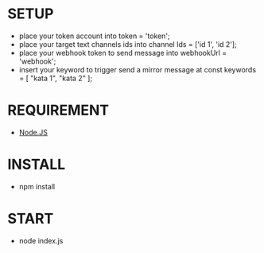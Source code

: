 # SETUP
- place your token account into token = 'token';
- place your target text channels ids into channel Ids = ['id 1', 'id 2'];
- place your webhook token to send message into webhookUrl = 'webhook';
- insert your keyword to trigger send a mirror message at 
const keywords = [
  "kata 1", "kata 2"
];

# REQUIREMENT
- [Node.JS](https://nodejs.org/en/download/package-manager/current)

# INSTALL
- npm install

# START
- node index.js

